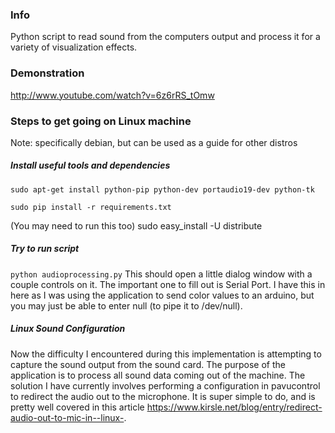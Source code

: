 
### Info

Python script to read sound from the computers output and process it for a variety of visualization effects.

### Demonstration
http://www.youtube.com/watch?v=6z6rRS_tOmw

### Steps to get going on Linux machine 
Note: specifically debian, but can be used as a guide for other distros

##### Install useful tools and dependencies
`sudo apt-get install python-pip python-dev portaudio19-dev python-tk`

`sudo pip install -r requirements.txt`

(You may need to run this too)
sudo easy_install -U distribute
##### Try to run script
`python audioprocessing.py`
This should open a little dialog window with a couple controls on it. The important one to fill out is Serial Port.
I have this in here as I was using the application to send color values to an arduino, but you may just be able to enter
null (to pipe it to /dev/null).

##### Linux Sound Configuration
Now the difficulty I encountered during this implementation is attempting to capture the sound output from the sound card. The purpose of the application is to process all sound data coming out of the machine. The solution I have currently involves performing a configuration in pavucontrol to redirect the audio out to the microphone. It is super simple to do, and is pretty well covered in this article https://www.kirsle.net/blog/entry/redirect-audio-out-to-mic-in--linux-. 
